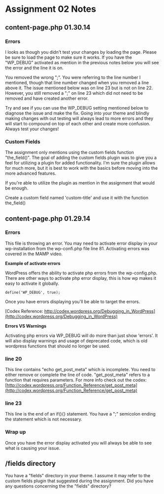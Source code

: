 Assignment 02 Notes
=====================================

content-page.php 01.30.14
--------------------

### Errors

I looks as though you didn't test your changes by loading the page. Please be sure to load the page to make sure it works. If you have the "WP_DEBUG" activated as mention in the previous notes below you will see the error and the line it is on.

You removed the wrong ";". You were referring to the line number I mentioned, though that line number changed when you removed a line above it. The issue mentioned below was on line 23 but is not on line 22. However, you still removed a ";" on line 23 which did not need to be removed and have created another error.

Try and see if you can use the WP_DEBUG setting mentioned below to diagnose the issue and make the fix. Going into your theme and blindly making changes with out testing will always lead to more errors and they will start to compound on top of each other and create more confusion. Always test your changes!

### Custom Fields

The assignment only mentions using the custom fields function "the_field()". The goal of adding the custom fields plugin was to give you a feel for utilizing a plugin for added functionality. I'm sure the plugin allows for much more, but it is best to work with the basics before moving into the more advanced features.

If you're able to utilize the plugin as mention in the assignment that would be enough.

Create a custom field named 'custom-title' and use it with the function the_field()

content-page.php 01.29.14
--------------------

### Errors
This file is throwing an error. You may need to activate error display in your wp-installation from the wp-confi.php file line 81. Activating errors was covered in the MAMP video. 

**Example of activate errors**

WordPress offers the ability to activate php errors from the wp-config.php. There are other ways to activate php error display, this is how wp makes it easy to activate it globally.

```
define('WP_DEBUG', true);
```

Once you have errors displaying you'll be able to target the errors.

[Codex Reference: http://codex.wordpress.org/Debugging_in_WordPress](http://codex.wordpress.org/Debugging_in_WordPress)

**Errors VS Warnings**

Activating php errors via WP_DEBUG will do more than just show 'errors'. It will also display warnings and usage of deprecated code, which is old wordpress functions that should no longer be used.

### line 20

This line contains "echo get_post_meta" which is incomplete. You need to either remove or complete the line of code. "get_post_meta" refers to a function that requires parameters. For more info check out the codex: [http://codex.wordpress.org/Function_Reference/get_post_meta](http://codex.wordpress.org/Function_Reference/get_post_meta)

### line 23

This line is the end of an if(){} statement. You have a ";" semicolon ending the statement which is not necessary.

### Wrap up

Once you have the error display activated you will always be able to see what is causing your issue. 

/fields directory
--------------------

You have a "fields" directory in your theme. I assume it may refer to the custom fields plugin that suggested during the assignment. Did you have any questions concerning the the "fields" directory?